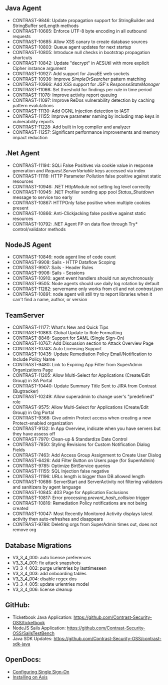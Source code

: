 <!--
title: "Contrast 3.3.4 - November 2016"
description: "Contrast 3.3.4 November 2016"
tags: "3.3.4 November Release Notes"
-->

## Java Agent
* CONTRAST-9846:  Update propagation support for StringBuilder and StringBuffer setLength methods
* CONTRAST-10665: Enforce UTF-8 byte encoding in all outbound requests
* CONTRAST-10685: Allow XSS canary to create database sources
* CONTRAST-10803: Queue agent updates for next startup
* CONTRAST-10805: Introduce null checks in bootstrap propagation shortcuts
* CONTRAST-10842: Update "decrypt" in AESUtil with more explicit Cipher instance argument
* CONTRAST-10927: Add support for JavaEE web sockets
* CONTRAST-10936: Improve *SimpleOrSearcher* pattern matching
* CONTRAST-10966: Add XSS support for JSF's *ResponseStateManager*
* CONTRAST-11066: Set threshold for findings per rule in time period
* CONTRAST-11078: Improve activity report queuing 
* CONTRAST-11097: Improve ReDos vulnerability detection by caching pattern evalutations
* CONTRAST-11130: Add OGNL Injection detection to IAST
* CONTRAST-11155: Improve parameter naming by including map keys in vulnerability reports
* CONTRAST-11228: Add built in log compiler and analyzer 
* CONTRAST-11257: Significant performance improvements and memory impact reduction

## .Net Agent
* CONTRAST-11194: SQLi False Positives via cookie value in response generation and *Request.ServerVariable* keys accessed via index 
* CONTRAST-11116: HTTP Parameter Pollution false positive against static resources
* CONTRAST-10946: .NET HttpModule not setting log level correctly 
* CONTRAST-10945: .NET Profiler sending app pool *Status_Shutdown* message to service too early
* CONTRAST-10867: HTTPOnly false positive when multiple cookies present
* CONTRAST-10866: Anti-Clickjacking false positive against static resources
* CONTRAST-10792: .NET Agent FP on data flow through Try* control/validator methods

## NodeJS Agent
* CONTRAST-10846: node agent line of code count
* CONTRAST-9908: Sails - HTTP Dataflow Scoping
* CONTRAST-9907: Sails - Header Rules
* CONTRAST-9906: Sails - Sessions
* CONTRAST-10910: agent event handlers should run asynchronously
* CONTRAST-9505: Node agents should use daily log rotation by default
* CONTRAST-11282: servername only works from cli and not *contrast.json*
* CONTRAST-10891: node agent will still try to report libraries when it can't find a name, author, or version

## TeamServer
* CONTRAST-11177: What's New and Quick Tips
* CONTRAST-10863: Global Update to Role Formatting
* CONTRAST-8846: Support for SAML (Single Sign-On)
* CONTRAST-10767: Add Discussion section to Attack Overview Page
* CONTRAST-10743: Auto Licensing Support
* CONTRAST-10435: Update Remediation Policy Email/Notification to Include Policy Name
* CONTRAST-9480: Link to Expiring App Filter from SuperAdmin Organizations Page
* CONTRAST-11205: Allow Multi-Select for Applications (Create/Edit Group) in SA Portal
* CONTRAST-10440: Update Summary Title Sent to JIRA from Contrast (Bugtracker)
* CONTRAST-10249: Allow superadmin to change user's "predefined" role
* CONTRAST-9575: Allow Multi-Select for Applications (Create/Edit Group) in Org Portal
* CONTRAST-9368: Give admin Protect access when creating a new Protect-enabled organization
* CONTRAST-9132: In App Overview, indicate when you have servers but they have assess off
* CONTRAST-7970: Clean-up & Standardize Date Control
* CONTRAST-7850: Styling Revisions for Custom Notification Dialog Fields
* CONTRAST-7463: Add Access Group Assignment to Create User Dialog
* CONTRAST-6426: Add Filter Button on Users page (for SuperAdmin)
* CONTRAST-9785: Optimize BirtService queries
* CONTRAST-11155: SQL Injection false negative
* CONTRAST-11196: URLs length is bigger than DB allowed length
* CONTRAST-10686: ServerStart and ServerActivity not filtering validators and sanitizers by agent language
* CONTRAST-10845: 403 Page for Application Exclusions
* CONTRAST-10817: Error processing *prevent_hash_collision* trigger
* CONTRAST-10816: Remediation Policy notifications are not being created
* CONTRAST-10047: Most Recently Monitored Activity displays latest activity then auto-refreshes and disappears
* CONTRAST-9788: Deleting orgs from SuperAdmin times out, does not remove org

## Database Migrations
* V3_3_4_000: auto license preferences
* V3_3_4_001: fix attack snapshots
* V3_3_4_002: purge urlentries by lasttimeseen
* V3_3_4_003: add onboarding tables
* V3_3_4_004: disable regex dos
* V3_3_4_005: update urlentries model
* V3_3_4_006: license cleanup

## GitHub:
* Ticketbook Java Application: https://github.com/Contrast-Security-OSS/ticketbook
* NodeJS Sails Application: https://github.com/Contrast-Security-OSS/SailsTestBench
* Java SDK Updates: https://github.com/Contrast-Security-OSS/contrast-sdk-java

## OpenDocs:
* [Configuring Single Sign-On](installation-setupauth.html#sso-setup)
* [Installing on Axis](installation-javainstall.html#axis)
